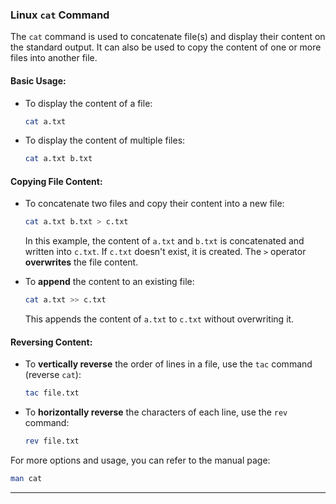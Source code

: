### Linux `cat` Command

The `cat` command is used to concatenate file(s) and display their content on the standard output. It can also be used to copy the content of one or more files into another file.

#### Basic Usage:
- To display the content of a file:
  ```bash
  cat a.txt
  ```
- To display the content of multiple files:
  ```bash
  cat a.txt b.txt
  ```

#### Copying File Content:
- To concatenate two files and copy their content into a new file:
  ```bash
  cat a.txt b.txt > c.txt
  ```
  In this example, the content of `a.txt` and `b.txt` is concatenated and written into `c.txt`. If `c.txt` doesn't exist, it is created. The `>` operator **overwrites** the file content.

- To **append** the content to an existing file:
  ```bash
  cat a.txt >> c.txt
  ```
  This appends the content of `a.txt` to `c.txt` without overwriting it.

#### Reversing Content:
- To **vertically reverse** the order of lines in a file, use the `tac` command (reverse `cat`):
  ```bash
  tac file.txt
  ```
- To **horizontally reverse** the characters of each line, use the `rev` command:
  ```bash
  rev file.txt
  ```

For more options and usage, you can refer to the manual page:

```bash
man cat
```

--- 
